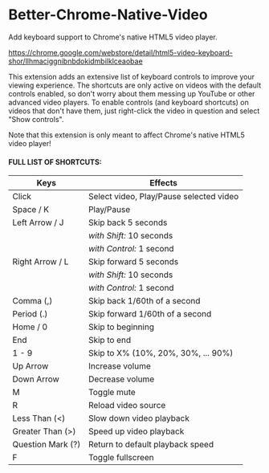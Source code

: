 # Better-Chrome-Native-Video

Add keyboard support to Chrome's native HTML5 video player.

https://chrome.google.com/webstore/detail/html5-video-keyboard-shor/llhmaciggnibnbdokidmbilklceaobae

This extension adds an extensive list of keyboard controls to improve your viewing experience. The shortcuts are only active on videos with the default controls enabled, so don't worry about them messing up YouTube or other advanced video players. To enable controls (and keyboard shortcuts) on videos that don't have them, just right-click the video in question and select "Show controls".

Note that this extension is only meant to affect Chrome's native HTML5 video player!

#### FULL LIST OF SHORTCUTS:

| Keys              | Effects                                 |
| ----------------- | --------------------------------------- |
| Click             | Select video, Play/Pause selected video |
| Space / K         | Play/Pause                              |
| Left Arrow / J    | Skip back 5 seconds                     |
|                   | *with Shift:* 10 seconds                |
|                   | *with Control:* 1 second                |
| Right Arrow / L   | Skip forward 5 seconds                  |
|                   | *with Shift:* 10 seconds                |
|                   | *with Control:* 1 second                |
| Comma (,)         | Skip back 1/60th of a second            |
| Period (.)        | Skip forward 1/60th of a second         |
| Home / 0          | Skip to beginning                       |
| End               | Skip to end                             |
| 1 - 9             | Skip to X% (10%, 20%, 30%, ... 90%)     |
| Up Arrow          | Increase volume                         |
| Down Arrow        | Decrease volume                         |
| M                 | Toggle mute                             |
| R                 | Reload video source                     |
| Less Than (<)     | Slow down video playback                |
| Greater Than (>)  | Speed up video playback                 |
| Question Mark (?) | Return to default playback speed        |
| F                 | Toggle fullscreen                       |
